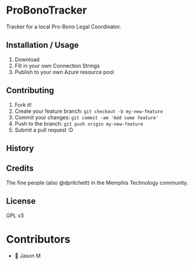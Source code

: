 # ProBonoTracker
Tracker for a local Pro-Bono Legal Coordinator. 

## Installation / Usage
1. Download 
2. Fill in your own Connection Strings
3. Publish to your own Azure resource pool

## Contributing
1. Fork it!
2. Create your feature branch: `git checkout -b my-new-feature`
3. Commit your changes: `git commit -am 'Add some feature'`
4. Push to the branch: `git push origin my-new-feature`
5. Submit a pull request :D

## History

## Credits
The fine people (also @dpritchett) in the Memphis Technology community. 

## License
GPL v3

# Contributors
* :crown: Jason M
